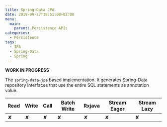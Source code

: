 ```yaml
---
title: Spring-Data JPA
date: 2019-09-27T18:51:08+02:00
menu:
  main:
    parent: Persistence APIs
categories:
  - Persistence
tags:
  - JPA
  - Spring-Data
  - Spring
---
```


**WORK IN PROGRESS**

The `spring-data-jpa` based implementation. It generates Spring-Data repository interfaces that use the entire SQL statements as annotation value.

| Read | Write | Call | Batch Write | Rxjava | Stream Eager | Stream Lazy |
|------|-------|------|-------------|--------|--------------|-------------|
| ✘    | ✘     | ✘    | ✘           | ✘      | ✘            | ✘           |
